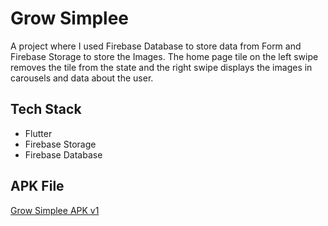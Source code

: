 # Grow Simplee

A project where I used Firebase Database to store data from Form and Firebase Storage to store the Images. 
The home page tile on the left swipe removes the tile from the state and the right swipe displays the images in carousels and data about the user.

## Tech Stack
- Flutter
- Firebase Storage
- Firebase Database

## APK File
[Grow Simplee APK v1](https://drive.google.com/file/d/1X_F2UK0zpniUry2nMAsM48hZRWUMMoqj/view)

